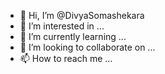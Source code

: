 - 👋 Hi, I’m @DivyaSomashekara
- 👀 I’m interested in ...
- 🌱 I’m currently learning ...
- 💞️ I’m looking to collaborate on ...
- 📫 How to reach me ...  

<!---
DivyaSomashekara/DivyaSomashekara is a ✨ special ✨ repository because its `README.md` (this file) appears on your GitHub profile.
You can click the Preview link to take a look at your changes...
--->
